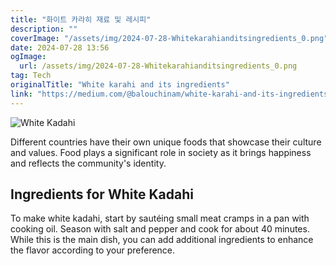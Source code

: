```yaml
---
title: "화이트 카라히 재료 및 레시피"
description: ""
coverImage: "/assets/img/2024-07-28-Whitekarahianditsingredients_0.png"
date: 2024-07-28 13:56
ogImage: 
  url: /assets/img/2024-07-28-Whitekarahianditsingredients_0.png
tag: Tech
originalTitle: "White karahi and its ingredients"
link: "https://medium.com/@balouchinam/white-karahi-and-its-ingredients-95744218210f"
---
```




![White Kadahi](/assets/img/2024-07-28-Whitekarahianditsingredients_0.png)

Different countries have their own unique foods that showcase their culture and values. Food plays a significant role in society as it brings happiness and reflects the community's identity.

## Ingredients for White Kadahi

To make white kadahi, start by sautéing small meat cramps in a pan with cooking oil. Season with salt and pepper and cook for about 40 minutes. While this is the main dish, you can add additional ingredients to enhance the flavor according to your preference.
